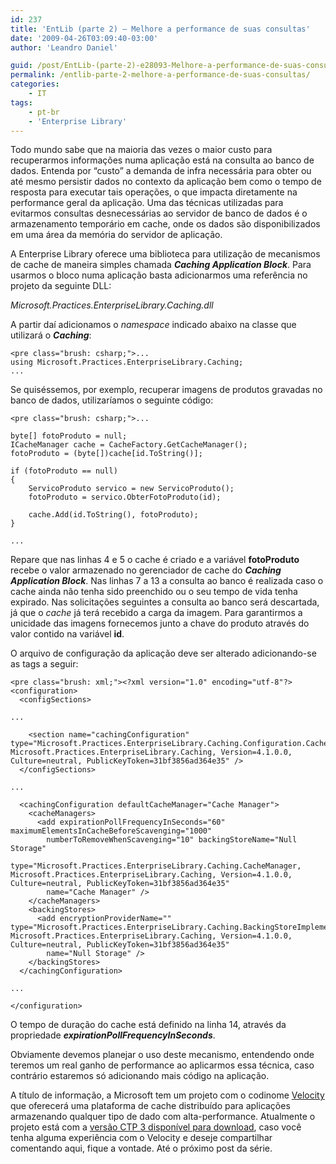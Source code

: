 ```yaml
---
id: 237
title: 'EntLib (parte 2) – Melhore a performance de suas consultas'
date: '2009-04-26T03:09:40-03:00'
author: 'Leandro Daniel'

guid: /post/EntLib-(parte-2)-e28093-Melhore-a-performance-de-suas-consultas.aspx
permalink: /entlib-parte-2-melhore-a-performance-de-suas-consultas/
categories:
    - IT
tags:
    - pt-br
    - 'Enterprise Library'
---
```


Todo mundo sabe que na maioria das vezes o maior custo para recuperarmos informações numa aplicação está na consulta ao banco de dados. Entenda por “custo” a demanda de infra necessária para obter ou até mesmo persistir dados no contexto da aplicação bem como o tempo de resposta para executar tais operações, o que impacta diretamente na performance geral da aplicação. Uma das técnicas utilizadas para evitarmos consultas desnecessárias ao servidor de banco de dados é o armazenamento temporário em cache, onde os dados são disponibilizados em uma área da memória do servidor de aplicação.

A Enterprise Library oferece uma biblioteca para utilização de mecanismos de cache de maneira simples chamada ***Caching Application Block***. Para usarmos o bloco numa aplicação basta adicionarmos uma referência no projeto da seguinte DLL:

*Microsoft.Practices.EnterpriseLibrary.Caching.dll*

A partir daí adicionamos o *namespace* indicado abaixo na classe que utilizará o ***Caching***:

```
<pre class="brush: csharp;">...
using Microsoft.Practices.EnterpriseLibrary.Caching;
... 
```

Se quiséssemos, por exemplo, recuperar imagens de produtos gravadas no banco de dados, utilizaríamos o seguinte código:

```
<pre class="brush: csharp;">...

byte[] fotoProduto = null;
ICacheManager cache = CacheFactory.GetCacheManager();
fotoProduto = (byte[])cache[id.ToString()];

if (fotoProduto == null)
{
    ServicoProduto servico = new ServicoProduto();
    fotoProduto = servico.ObterFotoProduto(id);

    cache.Add(id.ToString(), fotoProduto);
}

...
```

Repare que nas linhas 4 e 5 o cache é criado e a variável **fotoProduto** recebe o valor armazenado no gerenciador de cache do ***Caching Application Block***. Nas linhas 7 a 13 a consulta ao banco é realizada caso o cache ainda não tenha sido preenchido ou o seu tempo de vida tenha expirado. Nas solicitações seguintes a consulta ao banco será descartada, já que o *cache* já terá recebido a carga da imagem. Para garantirmos a unicidade das imagens fornecemos junto a chave do produto através do valor contido na variável **id**.

O arquivo de configuração da aplicação deve ser alterado adicionando-se as tags a seguir:

```
<pre class="brush: xml;"><?xml version="1.0" encoding="utf-8"?>
<configuration>
  <configSections>

...

    <section name="cachingConfiguration" type="Microsoft.Practices.EnterpriseLibrary.Caching.Configuration.CacheManagerSettings, Microsoft.Practices.EnterpriseLibrary.Caching, Version=4.1.0.0, Culture=neutral, PublicKeyToken=31bf3856ad364e35" />
  </configSections>

...

  <cachingConfiguration defaultCacheManager="Cache Manager">
    <cacheManagers>
      <add expirationPollFrequencyInSeconds="60" maximumElementsInCacheBeforeScavenging="1000"
        numberToRemoveWhenScavenging="10" backingStoreName="Null Storage"
        type="Microsoft.Practices.EnterpriseLibrary.Caching.CacheManager, Microsoft.Practices.EnterpriseLibrary.Caching, Version=4.1.0.0, Culture=neutral, PublicKeyToken=31bf3856ad364e35"
        name="Cache Manager" />
    </cacheManagers>
    <backingStores>
      <add encryptionProviderName="" type="Microsoft.Practices.EnterpriseLibrary.Caching.BackingStoreImplementations.NullBackingStore, Microsoft.Practices.EnterpriseLibrary.Caching, Version=4.1.0.0, Culture=neutral, PublicKeyToken=31bf3856ad364e35"
        name="Null Storage" />
    </backingStores>
  </cachingConfiguration>

...

</configuration>
```

O tempo de duração do cache está definido na linha 14, através da propriedade ***expirationPollFrequencyInSeconds***.

Obviamente devemos planejar o uso deste mecanismo, entendendo onde teremos um real ganho de performance ao aplicarmos essa técnica, caso contrário estaremos só adicionando mais código na aplicação.

A título de informação, a Microsoft tem um projeto com o codinome [Velocity](http://msdn.microsoft.com/en-us/data/cc655792) que oferecerá uma plataforma de cache distribuído para aplicações armazenando qualquer tipo de dado com alta-performance. Atualmente o projeto está com a [versão CTP 3 disponível para download](http://www.microsoft.com/downloads/details.aspx?FamilyId=B24C3708-EEFF-4055-A867-19B5851E7CD2&displaylang=en), caso você tenha alguma experiência com o Velocity e deseje compartilhar comentando aqui, fique a vontade. Até o próximo post da série.
